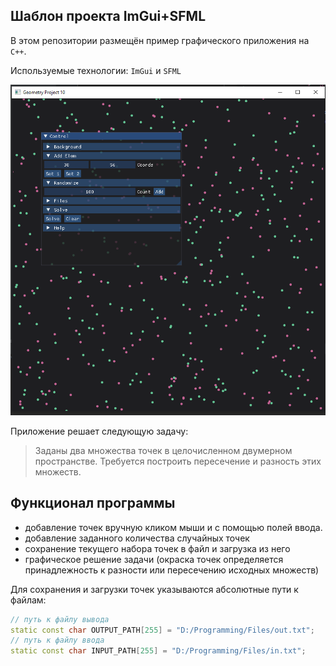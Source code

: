 ## Шаблон проекта ImGui+SFML

В этом репозитории размещён пример графического приложения на `C++`.

Используемые технологии: `ImGui` и `SFML` 

![](img.png)

Приложение решает следующую задачу:

> Заданы два множества точек в целочисленном двумерном пространстве.
> Требуется построить пересечение и разность этих множеств.

## Функционал программы

- добавление точек вручную кликом мыши и с помощью полей ввода. 
- добавление заданного количества случайных точек
- сохранение текущего набора точек в файл и загрузка из него
- графическое решение задачи (окраска точек определяется принадлежность к разности или 
пересечению исходных множеств)

Для сохранения и загрузки точек указываются абсолютные пути к файлам:

```cpp
// путь к файлу вывода
static const char OUTPUT_PATH[255] = "D:/Programming/Files/out.txt";
// путь к файлу ввода
static const char INPUT_PATH[255] = "D:/Programming/Files/in.txt";
```